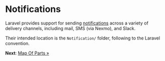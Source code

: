 # Notifications

Laravel provides support for sending
[notifications](https://laravel.com/docs/5.8/notifications) across a variety of
delivery channels, including mail, SMS (via Nexmo), and Slack.

Their intended location is the `Notification/` folder, following to the Laravel
convention.

**Next**: [Map Of Parts &raquo;](map.md)
